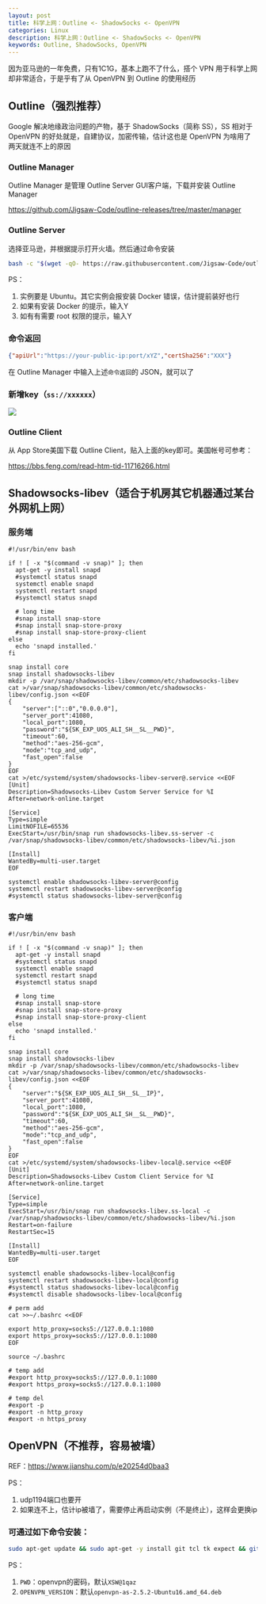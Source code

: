 ```yaml
---
layout: post
title: 科学上网：Outline <- ShadowSocks <- OpenVPN
categories: Linux
description: 科学上网：Outline <- ShadowSocks <- OpenVPN
keywords: Outline, ShadowSocks, OpenVPN
---
```



因为亚马逊的一年免费，只有1C1G，基本上跑不了什么，搭个 VPN 用于科学上网却非常适合，于是乎有了从 OpenVPN 到 Outline 的使用经历

## Outline（强烈推荐）
Google 解决地缘政治问题的产物，基于 ShadowSocks（简称 SS），SS 相对于 OpenVPN 的好处就是，自建协议，加密传输，估计这也是 OpenVPN 为啥用了两天就连不上的原因

### Outline Manager
Outline Manager 是管理 Outline Server GUI客户端，下载并安装 Outline Manager

<https://github.com/Jigsaw-Code/outline-releases/tree/master/manager>

### Outline Server
选择亚马逊，并根据提示打开火墙。然后通过命令安装 
```bash
bash -c "$(wget -qO- https://raw.githubusercontent.com/Jigsaw-Code/outline-server/master/src/server_manager/install_scripts/install_server.sh)"
```
PS：
1. 实例要是 Ubuntu。其它实例会报安装 Docker 错误，估计提前装好也行
2. 如果有安装 Docker 的提示，输入Y
3. 如有有需要 root 权限的提示，输入Y

### 命令返回
```json
{"apiUrl":"https://your-public-ip:port/xYZ","certSha256":"XXX"}
```
在 Outline Manager 中输入上述`命令返回`的 JSON，就可以了

### 新增key（`ss://xxxxxx`）
![](/images/posts/2018/08/WX20180829-192822@2x.png)

### Outline Client
从 App Store美国下载 Outline Client，贴入上面的key即可。美国帐号可参考：

<https://bbs.feng.com/read-htm-tid-11716266.html>

## Shadowsocks-libev（适合于机房其它机器通过某台外网机上网）

### 服务端
```shell script
#!/usr/bin/env bash

if ! [ -x "$(command -v snap)" ]; then
  apt-get -y install snapd
  #systemctl status snapd
  systemctl enable snapd
  systemctl restart snapd
  #systemctl status snapd

  # long time
  #snap install snap-store
  #snap install snap-store-proxy
  #snap install snap-store-proxy-client
else
  echo 'snapd installed.'
fi

snap install core
snap install shadowsocks-libev
mkdir -p /var/snap/shadowsocks-libev/common/etc/shadowsocks-libev
cat >/var/snap/shadowsocks-libev/common/etc/shadowsocks-libev/config.json <<EOF
{
    "server":["::0","0.0.0.0"],
    "server_port":41080,
    "local_port":1080,
    "password":"${SK_EXP_UOS_ALI_SH__SL__PWD}",
    "timeout":60,
    "method":"aes-256-gcm",
    "mode":"tcp_and_udp",
    "fast_open":false
}
EOF
cat >/etc/systemd/system/shadowsocks-libev-server@.service <<EOF
[Unit]
Description=Shadowsocks-Libev Custom Server Service for %I
After=network-online.target

[Service]
Type=simple
LimitNOFILE=65536
ExecStart=/usr/bin/snap run shadowsocks-libev.ss-server -c /var/snap/shadowsocks-libev/common/etc/shadowsocks-libev/%i.json

[Install]
WantedBy=multi-user.target
EOF

systemctl enable shadowsocks-libev-server@config
systemctl restart shadowsocks-libev-server@config
#systemctl status shadowsocks-libev-server@config

```

### 客户端
```shell script
#!/usr/bin/env bash

if ! [ -x "$(command -v snap)" ]; then
  apt-get -y install snapd
  #systemctl status snapd
  systemctl enable snapd
  systemctl restart snapd
  #systemctl status snapd

  # long time
  #snap install snap-store
  #snap install snap-store-proxy
  #snap install snap-store-proxy-client
else
  echo 'snapd installed.'
fi

snap install core
snap install shadowsocks-libev
mkdir -p /var/snap/shadowsocks-libev/common/etc/shadowsocks-libev
cat >/var/snap/shadowsocks-libev/common/etc/shadowsocks-libev/config.json <<EOF
{
    "server":"${SK_EXP_UOS_ALI_SH__SL__IP}",
    "server_port":41080,
    "local_port":1080,
    "password":"${SK_EXP_UOS_ALI_SH__SL__PWD}",
    "timeout":60,
    "method":"aes-256-gcm",
    "mode":"tcp_and_udp",
    "fast_open":false
}
EOF
cat >/etc/systemd/system/shadowsocks-libev-local@.service <<EOF
[Unit]
Description=Shadowsocks-Libev Custom Client Service for %I
After=network-online.target

[Service]
Type=simple
ExecStart=/usr/bin/snap run shadowsocks-libev.ss-local -c /var/snap/shadowsocks-libev/common/etc/shadowsocks-libev/%i.json
Restart=on-failure
RestartSec=15

[Install]
WantedBy=multi-user.target
EOF

systemctl enable shadowsocks-libev-local@config
systemctl restart shadowsocks-libev-local@config
#systemctl status shadowsocks-libev-local@config
#systemctl disable shadowsocks-libev-local@config

# perm add
cat >>~/.bashrc <<EOF

export http_proxy=socks5://127.0.0.1:1080
export https_proxy=socks5://127.0.0.1:1080
EOF

source ~/.bashrc

# temp add
#export http_proxy=socks5://127.0.0.1:1080
#export https_proxy=socks5://127.0.0.1:1080

# temp del
#export -p
#export -n http_proxy
#export -n https_proxy

```

## OpenVPN（不推荐，容易被墙）
REF：<https://www.jianshu.com/p/e20254d0baa3>

PS：
1. udp1194端口也要开
2. 如果连不上，估计ip被墙了，需要停止再启动实例（不是终止），这样会更换ip

### 可通过如下命令安装：
```bash
sudo apt-get update && sudo apt-get -y install git tcl tk expect && git clone https://github.com/ShaneKing/openvpn-install.git && cd openvpn-install && chmod +x openvpn-install.sh && sudo ./openvpn-install.sh ${PWD} ${OPENVPN_VERSION}
```
PS：
1. `PWD`：openvpn的密码，默认`XSW@1qaz`
2. `OPENVPN_VERSION`：默认`openvpn-as-2.5.2-Ubuntu16.amd_64.deb`
